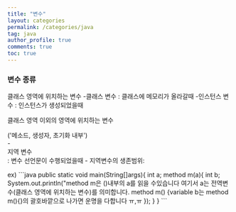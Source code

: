 ```yaml
---
title: "변수"
layout: categories
permalink: /categories/java
tag: java
author_profile: true
comments: true
toc: true
---
```


### 변수 종류
클래스 영역에 위치하는 변수
  -클래스 변수 : 클래스에 메모리가 올라갈때
  -인스턴스 변수 : 인스턴스가 생성되었을때 

클래스 영역 이외의 영역에 위치하는 변수
<div color ="red">('메소드, 생성자, 초기화 내부')<div>
 -<div color="red">지역 변수</div>: 변수 선언문이 수행되었을때
 - 지역변수의 생존범위: 

 <p> ex)
    ```java
     public static void main(String[]args){
      int a;
     method m(a){
      int b;
      System.out.println("method m은 ()내부의 a를 읽을 수있습니다 여기서 a는 전역변수(클래스 영역에 위치하는 변수)를 의미합니다.
      method m() {variable b는 method m(){}의 괄호바깥으로 나가면 운명을 다합니다 ㅠ,ㅠ
      });   
     }
   }
  ```